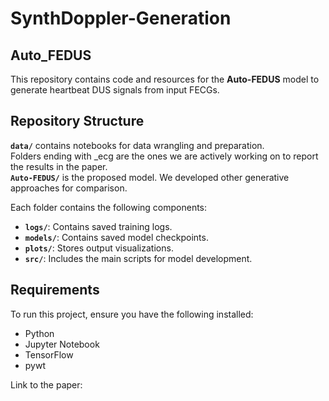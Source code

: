 # SynthDoppler-Generation

## Auto_FEDUS

This repository contains code and resources for the **Auto-FEDUS** model to generate heartbeat DUS signals from input FECGs.

## Repository Structure
**`data/`** contains notebooks for data wrangling and preparation. <br />
Folders ending with _ecg are the ones we are actively working on to report the results in the paper. <br />
**`Auto-FEDUS/`** is the proposed model. We developed other generative approaches for comparison.<br />

Each folder contains the following components:

- **`logs/`**: Contains saved training logs.
- **`models/`**: Contains saved model checkpoints.
- **`plots/`**: Stores output visualizations.
- **`src/`**: Includes the main scripts for model development.

## Requirements

To run this project, ensure you have the following installed:

- Python 
- Jupyter Notebook
- TensorFlow
- pywt

Link to the paper:
